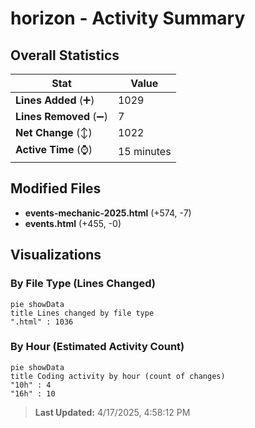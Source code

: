 # horizon - Activity Summary 

## Overall Statistics

| Stat                   | Value                                                             |
| ---------------------- | ----------------------------------------------------------------- |
| **Lines Added** (➕)   | 1029                                          |
| **Lines Removed** (➖) | 7                                        |
| **Net Change** (↕)    | 1022                |
| **Active Time** (⌚)   | 15 minutes |


## Modified Files
- **events-mechanic-2025.html** (+574, -7)
- **events.html** (+455, -0)

## Visualizations

### By File Type (Lines Changed)

```mermaid
pie showData
title Lines changed by file type
".html" : 1036
```

### By Hour (Estimated Activity Count)

```mermaid
pie showData
title Coding activity by hour (count of changes)
"10h" : 4
"16h" : 10
```


> **Last Updated:** 4/17/2025, 4:58:12 PM